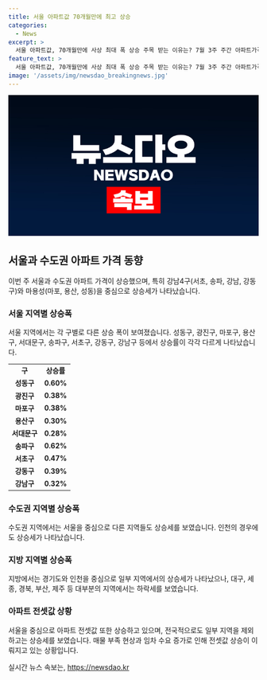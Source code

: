 ```yaml
---
title: 서울 아파트값 70개월만에 최고 상승
categories:
  - News
excerpt: >
  서울 아파트값, 70개월만에 사상 최대 폭 상승 주목 받는 이유는? 7월 3주 주간 아파트가격 조사 결과, 수도권과 서울의 상승세가 두드러지며, 특히 동남권과 마용성 중심으로 상승폭이 두드러지고 있다. 각 구별로는 송파구, 서초구, 강동구, 강남구 등이 주요 상승을 이뤄냈는데, 이는 임차 수요 증가와 매물 부족 현상으로 이어진 결과로 분석된다. 이에 따른 전세시장의 움직임도 주목받는데, 서울은 61주째 상승하며 지방은 하락세를 보이고 있다.
feature_text: >
  서울 아파트값, 70개월만에 사상 최대 폭 상승 주목 받는 이유는? 7월 3주 주간 아파트가격 조사 결과, 수도권과 서울의 상승세가 두드러지며, 특히 동남권과 마용성 중심으로 상승폭이 두드러지고 있다. 각 구별로는 송파구, 서초구, 강동구, 강남구 등이 주요 상승을 이뤄냈는데, 이는 임차 수요 증가와 매물 부족 현상으로 이어진 결과로 분석된다. 이에 따른 전세시장의 움직임도 주목받는데, 서울은 61주째 상승하며 지방은 하락세를 보이고 있다.
image: '/assets/img/newsdao_breakingnews.jpg'
---
```


<p><img src="/assets/img/newsdao_breakingnews.jpg" alt="ranknews 속보" /></p>

<h2 data-ke-size="size26">서울과 수도권 아파트 가격 동향</h2>

<p data-ke-size="size16">이번 주 서울과 수도권 아파트 가격이 상승했으며, 특히 강남4구(서초, 송파, 강남, 강동구)와 마용성(마포, 용산, 성동)을 중심으로 상승세가 나타났습니다.</p>

<h3 data-ke-size="size24">서울 지역별 상승폭</h3>

<p data-ke-size="size16">서울 지역에서는 각 구별로 다른 상승 폭이 보여졌습니다. 성동구, 광진구, 마포구, 용산구, 서대문구, 송파구, 서초구, 강동구, 강남구 등에서 상승률이 각각 다르게 나타났습니다.</p>

<table>
    <tr>
        <td style="text-align: center; height: 17px;"><b>구</b></td>
        <td style="text-align: center; height: 17px;"><b>상승률</b></td>
    </tr>
    <tr>
        <td style="text-align: center; height: 17px;"><b>성동구</b></td>
        <td style="text-align: center; height: 17px;"><b>0.60%</b></td>
    </tr>
    <tr>
        <td style="text-align: center; height: 17px;"><b>광진구</b></td>
        <td style="text-align: center; height: 17px;"><b>0.38%</b></td>
    </tr>
    <tr>
        <td style="text-align: center; height: 17px;"><b>마포구</b></td>
        <td style="text-align: center; height: 17px;"><b>0.38%</b></td>
    </tr>
    <tr>
        <td style="text-align: center; height: 17px;"><b>용산구</b></td>
        <td style="text-align: center; height: 17px;"><b>0.30%</b></td>
    </tr>
    <tr>
        <td style="text-align: center; height: 17px;"><b>서대문구</b></td>
        <td style="text-align: center; height: 17px;"><b>0.28%</b></td>
    </tr>
    <tr>
        <td style="text-align: center; height: 17px;"><b>송파구</b></td>
        <td style="text-align: center; height: 17px;"><b>0.62%</b></td>
    </tr>
    <tr>
        <td style="text-align: center; height: 17px;"><b>서초구</b></td>
        <td style="text-align: center; height: 17px;"><b>0.47%</b></td>
    </tr>
    <tr>
        <td style="text-align: center; height: 17px;"><b>강동구</b></td>
        <td style="text-align: center; height: 17px;"><b>0.39%</b></td>
    </tr>
    <tr>
        <td style="text-align: center; height: 17px;"><b>강남구</b></td>
        <td style="text-align: center; height: 17px;"><b>0.32%</b></td>
    </tr>
</table>

<h3 data-ke-size="size24">수도권 지역별 상승폭</h3>

<p data-ke-size="size16">수도권 지역에서는 서울을 중심으로 다른 지역들도 상승세를 보였습니다. 인천의 경우에도 상승세가 나타났습니다.</p>

<h3 data-ke-size="size24">지방 지역별 상승폭</h3>

<p data-ke-size="size16">지방에서는 경기도와 인천을 중심으로 일부 지역에서의 상승세가 나타났으나, 대구, 세종, 경북, 부산, 제주 등 대부분의 지역에서는 하락세를 보였습니다.</p>

<h3 data-ke-size="size24">아파트 전셋값 상황</h3>

<p data-ke-size="size16">서울을 중심으로 아파트 전셋값 또한 상승하고 있으며, 전국적으로도 일부 지역을 제외하고는 상승세를 보였습니다. 매물 부족 현상과 임차 수요 증가로 인해 전셋값 상승이 이뤄지고 있는 상황입니다.</p>
실시간 뉴스 속보는, <a href="https://newsdao.kr" rel="dofollow">https://newsdao.kr</a>


